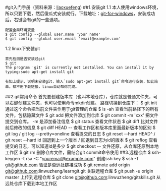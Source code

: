 #git入门手册（资料来源：[liaoxuefeng](www.liaoxuefeng.com))
##1.安装git
 1.1 本人使用windows环境，所以只要下载，然后傻瓜式安装就行。下载地址：[git-for-windows](https://git-for-windows.github.io)，安装成功后，右键会有git的一些选项。
 
	配置全局环境变量
	$ git config --global user.name 'your name'
	$ git config --global user.email 'email@example.com'
	
 1.2 linux下安装git
 
	首先检测是否安装过git
	$ git
	The program 'git' is currently not installed. You can install it by typing:sudo apt-get install git
	
	有如上提示，说明未安装git，输入`sudo apt-get install git`命令进行安装，如此简单。都不用下载链接，linux自动帮你完成。
    
##2.git常用命令
	首先要创建版本库（也叫本地仓库），仓库就是普通文件夹，可以右键创建文件夹，也可以使用命令mkdir创建。
	路径切换到仓库下：
	$ git init
		通过这个命令把当前文件夹作用于git管理的仓库
	$ ls -ah
		查看当前路径下的所有文件，包括隐藏文件
	$ git add <file>
		把文件添加到仓库
	$ git commit -m 'xxx'
		把文件提交到仓库。 -m 是添加备注信息
	$ git status
		查看文件状态
	$ git diff <file>
		比对文件前后修改的信息
	$ git diff HEAD -- <file>
		查看工作区和版本库里面最新版本的区别
	$ git log / git log --pretty=oneline
		查看提交的日志
	$ git reset --hard HEAD^ / git reset --hard id
		回退到上一个版本 / 回退到日志为id的版本
	$ git reflog
		查看提交的日志，可以知道id是多少
	$ git checkout -- <file>
		文件还原，从仓库还原到本地工作区
	$ git rm <file>
		删除仓库文件，需结合git commit命令使用
##3.远程仓库
	$ ssh-keygen -t rsa -C "youremail@example.com"
		创建ssh key
	$ ssh -T git@github.com
		验证是否远处链接成功
	$ git remote add origin git@github.com:linwuzheng/learngit.git
		关联远程仓库
	$ git push -u origin master
		上传到远程仓库
	$ git clone git@github.com:linwuzheng/gitskills.git
		从远处仓库下载到本地工作区

